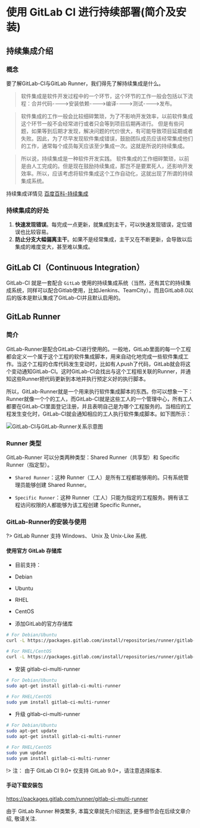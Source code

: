 # 使用 GitLab CI 进行持续部署(简介及安装)

## 持续集成介绍

### 概念

要了解GitLab-CI与GitLab Runner，我们得先了解持续集成是什么。

> 软件集成是软件开发过程中的一个环节，这个环节的工作一般会包括以下流程：合并代码---->安装依赖---->编译---->测试---->发布。

> 软件集成的工作一般会比较细碎繁琐，为了不影响开发效率，以前软件集成这个环节一般不会经常进行或者只会等到项目后期再进行。
但是有些问题，如果等到后期才发现，解决问题的代价很大，有可能导致项目延期或者失败。因此，为了尽早发现软件集成错误，鼓励团队成员应该经常集成他们的工作，通常每个成员每天应该至少集成一次。这就是所说的持续集成。

> 所以说，持续集成是一种软件开发实践。
软件集成的工作细碎繁琐，以前是由人工完成的。但是现在鼓励持续集成，那岂不是要累死人，还影响开发效率。所以，应该考虑将软件集成这个工作自动化，这就出现了所谓的持续集成系统。

持续集成详情见 [百度百科-持续集成](http://baike.baidu.com/link?url=juSMz10zJo0hOiXgDOOdaMJGk2zoQqcXyDSE6f27iXZ_GbQA75jS6ky473H982csWAPVkjKtRRIEdXHspk3x8K)

### 持续集成的好处

1. **快速发现错误**。每完成一点更新，就集成到主干，可以快速发现错误，定位错误也比较容易。
2. **防止分支大幅偏离主干**。如果不是经常集成，主干又在不断更新，会导致以后集成的难度变大，甚至难以集成。

## GitLab CI（Continuous Integration）

GitLab-CI 就是一套配合 `GitLab` 使用的持续集成系统（当然，还有其它的持续集成系统，同样可以配合Gitlab使用，比如Jenkins、TeamCity）。而且GitLab8.0以后的版本是默认集成了GitLab-CI并且默认启用的。

## GitLab Runner

### 简介

GitLab-Runner是配合GitLab-CI进行使用的。一般地，GitLab里面的每一个工程都会定义一个属于这个工程的软件集成脚本，用来自动化地完成一些软件集成工作。当这个工程的仓库代码发生变动时，比如有人push了代码，GitLab就会将这个变动通知GitLab-CI。这时GitLab-CI会找出与这个工程相关联的Runner，并通知这些Runner把代码更新到本地并执行预定义好的执行脚本。

所以，GitLab-Runner就是一个用来执行软件集成脚本的东西。你可以想象一下：Runner就像一个个的工人，而GitLab-CI就是这些工人的一个管理中心，所有工人都要在GitLab-CI里面登记注册，并且表明自己是为哪个工程服务的。当相应的工程发生变化时，GitLab-CI就会通知相应的工人执行软件集成脚本。如下图所示：

![GitLab-CI与GitLab-Runner关系示意图](http://artery.thunisoft.com/resFile?name=img/201707/f295fc51f4fc48bc9a82d21cb4110e42.png)

### Runner 类型

GitLab-Runner 可以分类两种类型：Shared Runner（共享型）和 Specific Runner（指定型）。

  - `Shared Runner`：这种 Runner（工人）是所有工程都能够用的。只有系统管理员能够创建 Shared Runner。

  - `Specific Runner`：这种 Runner（工人）只能为指定的工程服务。拥有该工程访问权限的人都能够为该工程创建 Specific Runner。

### GitLab-Runner的安装与使用

?> GitLab Runner 支持 Windows、 Unix 及 Unix-Like 系统.

#### 使用官方 GitLab 存储库
- 目前支持：
 - Debian
 - Ubuntu
 - RHEL
 - CentOS
 
- 添加GitLab的官方存储库
 
```bash
# For Debian/Ubuntu
curl -L https://packages.gitlab.com/install/repositories/runner/gitlab-ci-multi-runner/script.deb.sh | sudo bash

# For RHEL/CentOS
curl -L https://packages.gitlab.com/install/repositories/runner/gitlab-ci-multi-runner/script.rpm.sh | sudo bash
```

- 安装 gitlab-ci-multi-runner

```bash
# For Debian/Ubuntu
sudo apt-get install gitlab-ci-multi-runner

# For RHEL/CentOS
sudo yum install gitlab-ci-multi-runner
```

- 升级 gitlab-ci-multi-runner

```bash
# For Debian/Ubuntu
sudo apt-get update
sudo apt-get install gitlab-ci-multi-runner

# For RHEL/CentOS
sudo yum update
sudo yum install gitlab-ci-multi-runner
```

!> 注： 由于 GitLab CI 9.0+ 仅支持 GitLab 9.0+，请注意选择版本.

#### 手动下载安装包
<https://packages.gitlab.com/runner/gitlab-ci-multi-runner>

由于 GitLab Runner 种类繁多, 本篇文章就先介绍到这, 更多细节会在后续文章介绍, 敬请关注.